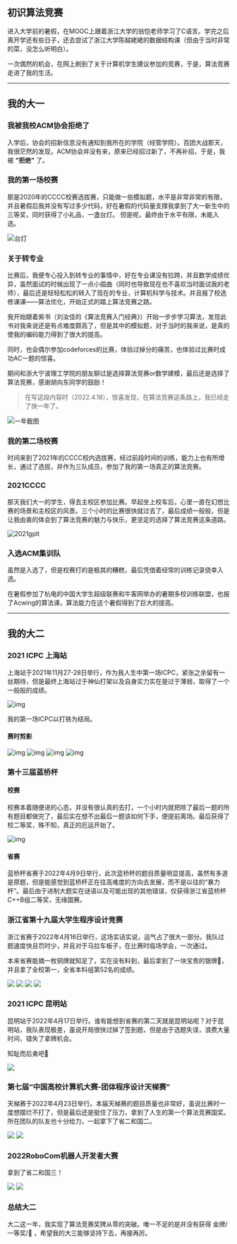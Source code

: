 ## 初识算法竞赛
进入大学前的暑假，在MOOC上跟着浙江大学的翁恺老师学习了C语言。学完之后离开学还有些日子，还去尝试了浙江大学陈越姥姥的数据结构课（但由于当时非常的菜，没怎么听明白）。

一次偶然的机会，在网上刷到了关于计算机学生建议参加的竞赛，于是，算法竞赛走进了我的生活。

---

## 我的大一
### 我被我校ACM协会拒绝了
入学后，协会的招新信息没有通知到我所在的学院（经管学院）。百团大战那天，我很茫然的发现，ACM协会并没有来，原来已经招过新了，不再补招，于是，我被 **“拒绝”** 了。

### 我的第一场校赛
那是2020年的CCCC校赛选拔赛，只能做一些模拟题，水平是非常非常的有限，并且暑假后我并没有写过多少代码，好在暑假的代码量支撑我拿到了大一新生中的三等奖，同时获得了小礼品，一盏台灯。
但是呢，最终由于水平有限，未能入选。

![台灯](./img/%E5%8F%B0%E7%81%AF.jpg)

### 关于转专业
比赛后，我便专心投入到转专业的事情中，好在专业课没有拉跨，并且数学成绩优异，虽然面试的时候出现了一点小插曲（同时也导致现在也不喜欢当时面试我的老师），最后还是轻轻松松的转入了现在的专业，计算机科学与技术。并且报了校选修课课——算法优化，开始正式的踏上算法竞赛之路。

我开始跟着紫书（刘汝佳的《算法竞赛入门经典》）开始一步步学习算法，发现此书对我来说还是有点难度颇高了，但是其中的模拟题，对于当时的我来说，是真的使我的编码能力得到了很大的提高。

同时，也会偶尔参加codeforces的比赛，体验过掉分的痛苦，也体验过比赛时成功AC一题的惊喜。

期间和浙大宁波理工学院的朋友聊过是选择算法竞赛or数学建模，最后还是选择了算法竞赛，感谢胡向东同学的鼓励！

> 在写这段内容时（2022.4.18），惊喜发现，在算法竞赛这条路上，我已经走了快一年了。

![一年截图](./img/1year.png)

### 我的第二场校赛
时间来到了2021年的CCCC校内选拔赛，经过前段时间的训练，能力上也有所增长，通过了选拔，并作为三队成员，参加了我的第一场真正的算法竞赛。

### 2021CCCC
那天我们大一的学生，得去主校区参加比赛。早起坐上校车后，心里一直在幻想比赛的场景和主校区的风景。三个小时的比赛很快就过去了，最后成绩一般般，但是让我由衷的体会到了算法竞赛的魅力与快乐，更坚定的选择了算法竞赛这条道路。

![2021gplt](./img/2021gplt.jpg)

### 入选ACM集训队
虽然是入选了，但是校赛打的是极其的糟糕，最后凭借着经常的训练记录侥幸入选。

在暑假参加了杭电的中国大学生超级联赛和牛客网举办的暑期多校训练联盟，也报了Acwing的算法课，算法能力在这个暑假得到了巨大的提高。

---

## 我的大二
### 2021 ICPC 上海站
上海站于2021年11月27-28日举行，作为我人生中第一场ICPC，紧张之余留有一丝期待，但是最终上海站过于神仙打架以及自身实力实在是过于薄弱，取得了一个一般般的成绩。

![img](./img/shz.png)

我的第一场ICPC以打铁为结局。

#### 赛时剪影
![img](./img/shz2.jpg)
![img](./img/shz3.jpg)
![img](./img/shz5.jpg)
![img](./img/shz4.jpg)

### 第十三届蓝桥杯
#### 校赛
校赛本着随便进的心态，并没有很认真的去打，一个小时内就把除了最后一题的所有题目都做完了，最后实在想不出最后一题该如何下手，便提前离场。最后获得了校二等奖，殊不知，真正的厄运开始了。

![img](./img/lqbxs.jpg)

#### 省赛
蓝桥杯省赛于2022年4月9日举行，此次蓝桥杯的题目质量明显提高，虽然有多道是原题，但是能感觉到蓝桥杯正在往高难度的方向去发展，而不是以往的“暴力杯”。最后由于进制大题实在谜语以及可能出现的其他错误，仅获得浙江省蓝桥杯C++B组二等奖，无缘国赛。

### 浙江省第十九届大学生程序设计竞赛
浙江省赛于2022年4月16日举行，这场实话实说，运气占了很大一部分。我队过题速度快且罚时少，并且对于马拉车板子，在比赛时临场学会，一次通过。

本来省赛能摘一枚铜牌就知足了，实在没有料到，最后拿到了一块宝贵的银牌🥈，并且拿了全校第一，全省本科组第52名的成绩。

![](./img/ss1.png)
![](./img/ss2.jpg)
![](./img/2022zjcpc.jpg)
![](./img/2022zjcpc2.jpg)


### 2021 ICPC 昆明站
昆明站于2022年4月17日举行。谁有能想到省赛的第二天就是昆明站呢？对于昆明站，我队表现极差，虽说开局很快过掉了签到题，但是由于选题失误，浪费大量时间，错失了拿牌机会。

知耻而后勇吧🙏

![](./img/kmz.png)

### 第七届“中国高校计算机大赛-团体程序设计天梯赛”
天梯赛于2022年4月23日举行。本届天梯赛的题目质量也非常好，虽说比赛时一度想摆烂不打了，但是最后还是挺住了压力，拿到了人生的第一个算法竞赛国奖。所在团队的队友也十分给力，一起拿下了省二和国二。

![](./img/tts2.jpg)
![](./img/2022tts.jpg)

### 2022RoboCom机器人开发者大赛
拿到了省二和国三！

![](./img/robs2.jpg)
![](./img/robg3.jpg)

### 总结大二
大二这一年，我实现了算法竞赛奖牌从零的突破。唯一不足的是并没有获得 金牌/一等奖/🥇 ，希望我的大三能够坚持下去，再接再厉。 